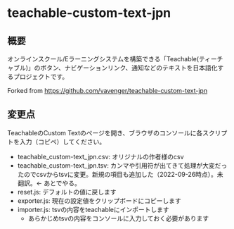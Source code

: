 # teachable-custom-text-jpn

## 概要
オンラインスクール/Eラーニングシステムを構築できる「Teachable(ティーチャブル)」のボタン、ナビゲーションリンク、通知などのテキストを日本語化するプロジェクトです。

Forked from https://github.com/vavenger/teachable-custom-text-jpn

## 変更点

TeachableのCustom Textのぺージを開き、ブラウザのコンソールに各スクリプトを入力（コピペ）してください。

* teachable_custom-text_jpn.csv: オリジナルの作者様のcsv
* teachable_custom-text_jpn.tsv: カンマや引用符が出てきて処理が大変だったのでcsvからtsvに変更。新規の項目も追加した（2022-09-26時点）。未翻訳。← あとでやる。
* reset.js: デフォルトの値に戻します
* exporter.js: 現在の設定値をクリップボードにコピーします
* importer.js: tsvの内容をteachableにインポートします
  * あらかじめtsvの内容をコンソールに入力しておく必要があります



